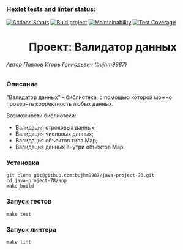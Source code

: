 ### Hexlet tests and linter status:
[![Actions Status](https://github.com/bujhm9987/java-project-78/workflows/hexlet-check/badge.svg)](https://github.com/bujhm9987/java-project-78/actions)
[![Buld project](https://github.com/bujhm9987/java-project-78/actions/workflows/build-project.yml/badge.svg)](https://github.com/bujhm9987/java-project-78/actions/workflows/build-project.yml)
[![Maintainability](https://api.codeclimate.com/v1/badges/081524ffb2473172f0a9/maintainability)](https://codeclimate.com/github/bujhm9987/java-project-78/maintainability)
[![Test Coverage](https://api.codeclimate.com/v1/badges/081524ffb2473172f0a9/test_coverage)](https://codeclimate.com/github/bujhm9987/java-project-78/test_coverage)

<h1 align="center">Проект: Валидатор данных</h1>

###### Автор Павлов Игорь Геннадьвич (bujhm9987) 

### Описание

"Валидатор данных" – библиотека, с помощью которой можно проверять корректность любых данных.

Возможности библиотеки:
* Валидация строковых данных;
* Валидация числовых данных;
* Валидация объектов типа Map;
* Валидация данных внутри объектов Map.

### Установка

    git clone git@github.com:bujhm9987/java-project-78.git
    cd java-project-78/app
    make build

### Запуск тестов

	make test

### Запуск линтера

    make lint